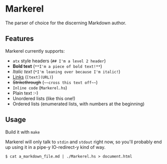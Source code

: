 # Markerel

The parser of choice for the discerning Markdown author.

## Features

Markerel currently supports:

* `atx` style headers (`## I'm a level 2 header`)
* **Bold text** (`**I'm a piece of bold text!**`)
* *Italic text* (`*I'm leaning over because I'm italic!`)
* [Links](#) (`[text](URL)`)
* ~~Strikethrough~~ (`~~cross this text off~~`)
* `Inline code` (``Markerel.hs``)
* Plain text :-)
* Unordered lists (like this one!)
* Ordered lists (enumerated lists, with numbers at the beginning)

## Usage

Build it with `make`

Markerel will only talk to `stdin` and `stdout` right now, so you'll probably
end up using it in a pipe-y IO-redirect-y kind of way.

```
$ cat a_markdown_file.md | ./Markerel.hs > document.html
```
